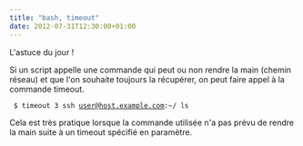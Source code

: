 ```yaml
---
title: "bash, timeout"
date: 2012-07-31T12:30:00+01:00
---
```

L'astuce du jour !

Si un script appelle une commande qui peut ou non rendre la main (chemin réseau) et que l'on souhaite toujours la récupérer, on peut faire appel à la commande timeout.  <code><pre>
$ timeout 3 ssh user@host.example.com:~/ ls
</pre></code> Cela est très pratique lorsque la commande utilisée n'a pas prévu de rendre la main suite à un timeout spécifié en paramètre.

